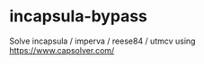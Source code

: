 # incapsula-bypass
Solve incapsula / imperva / reese84 / utmcv using https://www.capsolver.com/
         